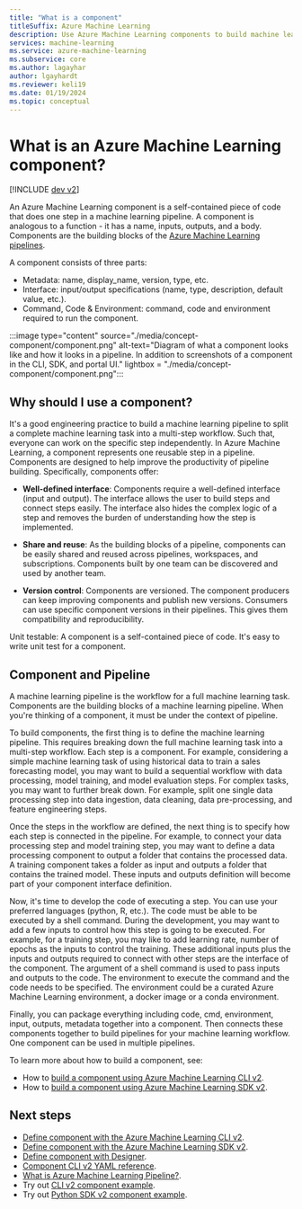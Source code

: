 ```yaml
---
title: "What is a component"
titleSuffix: Azure Machine Learning
description: Use Azure Machine Learning components to build machine learning pipelines.
services: machine-learning
ms.service: azure-machine-learning
ms.subservice: core
ms.author: lagayhar
author: lgayhardt
ms.reviewer: keli19
ms.date: 01/19/2024
ms.topic: conceptual
---
```

# What is an Azure Machine Learning component?

[!INCLUDE [dev v2](includes/machine-learning-dev-v2.md)]

An Azure Machine Learning component is a self-contained piece of code that does one step in a machine learning pipeline. A component is analogous to a function - it has a name, inputs, outputs, and a body. Components are the building blocks of the [Azure Machine Learning pipelines](concept-ml-pipelines.md).

A component consists of three parts:

- Metadata: name, display_name, version, type, etc.
- Interface: input/output specifications (name, type, description, default value, etc.).
- Command, Code & Environment: command, code and environment required to run the component.

:::image type="content" source="./media/concept-component/component.png" alt-text="Diagram of what a component looks like and how it looks in a pipeline. In addition to screenshots of a component in the CLI, SDK, and portal UI." lightbox = "./media/concept-component/component.png":::

## Why should I use a component?

It's a good engineering practice to build a machine learning pipeline to split a complete machine learning task into a multi-step workflow. Such that, everyone can work on the specific step independently. In Azure Machine Learning, a component represents one reusable step in a pipeline.  Components are designed to help improve the productivity of pipeline building. Specifically, components offer:  

- **Well-defined interface**: Components require a well-defined interface (input and output). The interface allows the user to build steps and connect steps easily. The interface also hides the complex logic of a step and removes the burden of understanding how the step is implemented.

- **Share and reuse**: As the building blocks of a pipeline, components can be easily shared and reused across pipelines, workspaces, and subscriptions. Components built by one team can be discovered and used by another team.  

- **Version control**: Components are versioned. The component producers can keep improving components and publish new versions. Consumers can use specific component versions in their pipelines. This gives them compatibility and reproducibility.

Unit testable: A component is a self-contained piece of code. It's easy to write unit test for a component.

## Component and Pipeline

A machine learning pipeline is the workflow for a full machine learning task. Components are the building blocks of a machine learning pipeline. When you're thinking of a component, it must be under the context of pipeline.  

To build components, the first thing is to define the machine learning pipeline. This requires breaking down the full machine learning task into a multi-step workflow. Each step is a component. For example, considering a simple machine learning task of using historical data to train a sales forecasting model, you may want to build a sequential workflow with data processing, model training, and model evaluation steps. For complex tasks, you may want to further break down. For example, split one single data processing step into data ingestion, data cleaning, data pre-processing, and feature engineering steps.  

Once the steps in the workflow are defined, the next thing is to specify how each step is connected in the pipeline. For example, to connect your data processing step and model training step, you may want to define a data processing component to output a folder that contains the processed data. A training component takes a folder as input and outputs a folder that contains the trained model. These inputs and outputs definition will become part of your component interface definition.

Now, it's time to develop the code of executing a step. You can use your preferred languages (python, R, etc.). The code must be able to be executed by a shell command. During the development, you may want to add a few inputs to control how this step is going to be executed. For example, for a training step, you may like to add learning rate, number of epochs as the inputs to control the training. These additional inputs plus the inputs and outputs required to connect with other steps are the interface of the component. The argument of a shell command is used to pass inputs and outputs to the code. The environment to execute the command and the code needs to be specified. The environment could be a curated Azure Machine Learning environment, a docker image or a conda environment.

Finally, you can package everything including code, cmd, environment, input, outputs, metadata together into a component. Then connects these components together to build pipelines for your machine learning workflow. One component can be used in multiple pipelines.

To learn more about how to build a component, see:

- How to [build a component using Azure Machine Learning CLI v2](how-to-create-component-pipelines-cli.md).
- How to [build a component using Azure Machine Learning SDK v2](how-to-create-component-pipeline-python.md).

## Next steps

- [Define component with the Azure Machine Learning CLI v2](./how-to-create-component-pipelines-cli.md).
- [Define component with the Azure Machine Learning SDK v2](./how-to-create-component-pipeline-python.md).
- [Define component with Designer](./how-to-create-component-pipelines-ui.md).
- [Component CLI v2 YAML reference](./reference-yaml-component-command.md).
- [What is Azure Machine Learning Pipeline?](concept-ml-pipelines.md).
- Try out [CLI v2 component example](https://github.com/Azure/azureml-examples/tree/sdk-preview/cli/jobs/pipelines-with-components).
- Try out [Python SDK v2 component example](https://github.com/Azure/azureml-examples/tree/main/sdk/python/jobs/pipelines).
